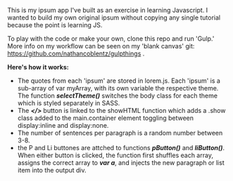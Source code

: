 This is my ipsum app I've built as an exercise in learning Javascript.  I wanted to build my own original ipsum without copying any single tutorial because the point is learning JS.  

To play with the code or make your own, clone this repo and run 'Gulp.'  More info on my workflow can be seen on my 'blank canvas' git: https://github.com/nathancoblentz/gulpthings .

**Here's how it works:**

- The quotes from each 'ipsum' are stored in lorem.js.    Each 'ipsum' is a sub-array of var myArray, with its own variable the respective theme. The function ***selectTheme()*** switches the body class for each theme which is styled separately in SASS.
- The ***</>*** button is linked to the showHTML function which adds a .show class added to the main.container element toggling between display:inline and display:none.
- The number of sentences per paragraph is a random number between 3-8.
- the P and Li buttones are attched to functions ***pButton()*** and ***liButton()***.  When either button is clicked, the function first shuffles each array, assigns the correct array to ***var a***, and injects the new paragraph or list item into the output div.


